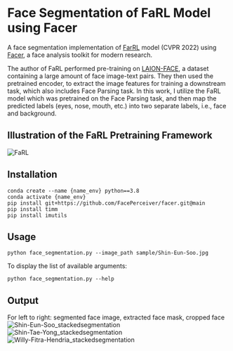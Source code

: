 # Face Segmentation of FaRL Model using Facer
A face segmentation implementation of [FarRL](https://openaccess.thecvf.com/content/CVPR2022/papers/Zheng_General_Facial_Representation_Learning_in_a_Visual-Linguistic_Manner_CVPR_2022_paper.pdf) model (CVPR 2022) using [Facer](https://github.com/FacePerceiver/facer), a face analysis toolkit for modern research.

The author of FaRL performed pre-training on [LAION-FACE](https://github.com/FacePerceiver/LAION-Face), a dataset containing a large amount of face image-text pairs. They then used the pretrained encoder, to extract the image features for training a downstream task, which also includes Face Parsing task. In this work, I utilize the FaRL model which was pretrained on the Face Parsing task, and then map the predicted labels (eyes, nose, mouth, etc.) into two separate labels, i.e., face and background.

## Illustration of the FaRL Pretraining Framework
![FaRL](https://github.com/willyfh/farl-face-segmentation/assets/5786636/b39da57e-ea69-440a-9d17-d9cc6efeab82)

## Installation
```
conda create --name {name_env} python==3.8
conda activate {name_env}
pip install git+https://github.com/FacePerceiver/facer.git@main
pip install timm
pip install imutils
```

## Usage

```
python face_segmentation.py --image_path sample/Shin-Eun-Soo.jpg
```

To display the list of available arguments:
```
python face_segmentation.py --help
```

## Output
For left to right: segmented face image, extracted face mask, cropped face
![Shin-Eun-Soo_stackedsegmentation](https://github.com/willyfh/farl-face-segmentation/assets/5786636/046c3df4-2ec3-4c06-a4c3-cc2e227df93a)
![Shin-Tae-Yong_stackedsegmentation](https://github.com/willyfh/farl-face-segmentation/assets/5786636/d7f9d84a-223c-4c64-bc5b-b07624b1dfac)
![Willy-Fitra-Hendria_stackedsegmentation](https://github.com/willyfh/farl-face-segmentation/assets/5786636/f3146583-8195-45be-96c7-2cbee06551ba)
